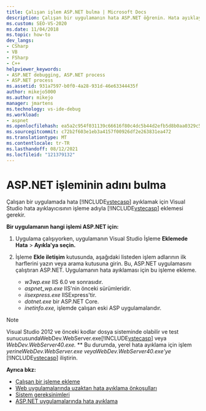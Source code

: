 ```yaml
---
title: Çalışan işlem ASP.NET bulma | Microsoft Docs
description: Çalışan bir uygulamanın hata ASP.NET öğrenin. Hata ayıklayıcısını Visual Studio adıyla ASP.NET işleme iliştirin.
ms.custom: SEO-VS-2020
ms.date: 11/04/2018
ms.topic: how-to
dev_langs:
- CSharp
- VB
- FSharp
- C++
helpviewer_keywords:
- ASP.NET debugging, ASP.NET process
- ASP.NET process
ms.assetid: 931a7597-b0f0-4a28-931d-46e63344435f
author: mikejo5000
ms.author: mikejo
manager: jmartens
ms.technology: vs-ide-debug
ms.workload:
- aspnet
ms.openlocfilehash: ea5a2c954f031139c66616f80c4dc5b44d2efb5d8b0aa0329c5e043d4a75d909
ms.sourcegitcommit: c72b2f603e1eb3a4157f00926df2e263831ea472
ms.translationtype: MT
ms.contentlocale: tr-TR
ms.lasthandoff: 08/12/2021
ms.locfileid: "121379132"
---
```

# <a name="find-the-name-of-the-aspnet-process"></a>ASP.NET işleminin adını bulma

Çalışan bir uygulamada hata [!INCLUDE[vstecasp](../code-quality/includes/vstecasp_md.md)] ayıklamak için Visual Studio hata ayıklayıcısının işleme adıyla [!INCLUDE[vstecasp](../code-quality/includes/vstecasp_md.md)] eklemesi gerekir.

**Bir uygulamanın hangi işlemi ASP.NET için:**

1. Uygulama çalışıyorken, uygulamanın Visual Studio İşleme **Eklemede Hata**  >  **Ayıkla'ya seçin.**

1. İşleme **Ekle iletişim** kutusunda, aşağıdaki listeden işlem adlarının ilk harflerini yazın veya arama kutusuna girin. Bu, ASP.NET uygulamasını çalıştıran ASP.NET. Uygulamanın hata ayıklaması için bu işleme ekleme.

    - *w3wp.exe* IIS 6.0 ve sonrasıdır.
    - *aspnet_wp.exe* IIS'nin önceki sürümleridir.
    - *iisexpress.exe* IISExpress'tir.
    - *dotnet.exe* bir ASP.NET Core.
    - *inetinfo.exe,* işlemde çalışan eski ASP uygulamalarıdır.

>[!NOTE]
>Visual Studio 2012 ve önceki kodlar dosya sisteminde olabilir ve test sunucusundaWebDev.WebServer.exe[!INCLUDE[vstecasp](../code-quality/includes/vstecasp_md.md)] veya *WebDev.WebServer40.exe.* ** Bu durumda, yerel hata ayıklama için işlem *yerineWebDev.WebServer.exe* *veyaWebDev.WebServer40.exe'ye* [!INCLUDE[vstecasp](../code-quality/includes/vstecasp_md.md)] iliştirin.

**Ayrıca bkz:**

- [Çalışan bir işleme ekleme](../debugger/attach-to-running-processes-with-the-visual-studio-debugger.md)
- [Web uygulamalarında uzaktan hata ayıklama önkoşulları](remote-debugging-aspnet-on-a-remote-iis-7-5-computer.md)
- [Sistem gereksinimleri](../debugger/aspnet-debugging-system-requirements.md)
- [ASP.NET uygulamalarında hata ayıklama](../debugger/how-to-enable-debugging-for-aspnet-applications.md)